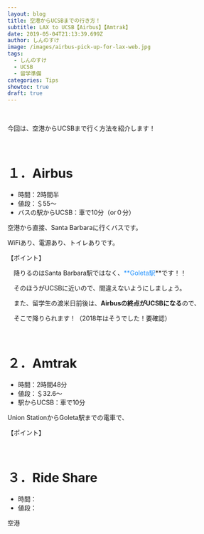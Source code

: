 ```yaml
---
layout: blog
title: 空港からUCSBまでの行き方！
subtitle: LAX to UCSB【Airbus】【Amtrak】
date: 2019-05-04T21:13:39.699Z
author: しんのすけ
image: /images/airbus-pick-up-for-lax-web.jpg
tags:
  - しんのすけ
  - UCSB
  - 留学準備
categories: Tips
showtoc: true
draft: true
---
```

<br>

今回は、空港からUCSBまで行く方法を紹介します！

<br>

# １．Airbus

* 時間：2時間半
* 値段：＄55～
* バスの駅からUCSB：車で10分（or０分）

空港から直接、Santa Barbaraに行くバスです。

WiFiあり、電源あり、トイレありです。

【ポイント】

　降りるのはSanta Barbara駅ではなく、<font color="DodgerBlue">**Goleta駅</font>**です！！

　そのほうがUCSBに近いので、間違えないようにしましょう。

　また、留学生の渡米日前後は、**Airbusの終点がUCSBになる**ので、

　そこで降りられます！（2018年はそうでした！要確認）

<br>

# ２．Amtrak

* 時間：2時間48分
* 値段：＄32.6～
* 駅からUCSB：車で10分

Union StationからGoleta駅までの電車で、

【ポイント】



<br>

# ３．Ride Share

* 時間：
* 値段：

空港

<br>
